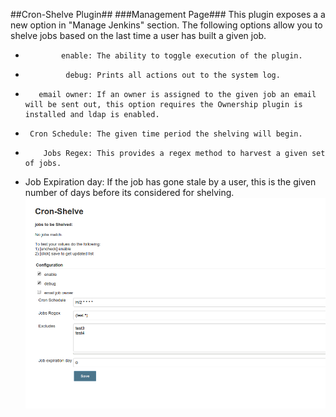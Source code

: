 ##Cron-Shelve Plugin##
###Management Page###
This plugin exposes a a new option in "Manage Jenkins" section.
The following options allow you to shelve jobs based on the last time a user has built a given job.
*             enable: The ability to toggle execution of the plugin.
*              debug: Prints all actions out to the system log.
*        email owner: If an owner is assigned to the given job an email will be sent out, this option requires the Ownership plugin is installed and ldap is enabled.
*      Cron Schedule: The given time period the shelving will begin.
*         Jobs Regex: This provides a regex method to harvest a given set of jobs.
* Job Expiration day: If the job has gone stale by a user, this is the given number of days before its considered for shelving.
![Alt text](docs/management.png?raw=true "Management Page")
